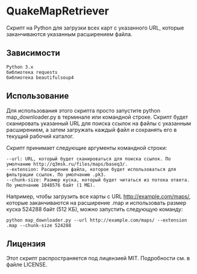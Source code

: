 # QuakeMapRetriever

Скрипт на Python для загрузки всех карт с указанного URL, которые заканчиваются указанным расширением файла.

## Зависимости

    Python 3.x
    библиотека requests
    библиотека beautifulsoup4

## Использование

Для использования этого скрипта просто запустите python map_downloader.py в терминале или командной строке. Скрипт будет сканировать указанный URL для поиска ссылок на файлы с указанным расширением, а затем загружать каждый файл и сохранять его в текущий рабочий каталог.

Скрипт принимает следующие аргументы командной строки:

    --url: URL, который будет сканироваться для поиска ссылок. По умолчанию http://q3msk.ru/files/maps/baseq3/.
    --extension: Расширение файла, которое будет использоваться для фильтрации ссылок. По умолчанию .pk3.
    --chunk-size: Размер куска, который будет читаться из потока ответа. По умолчанию 1048576 байт (1 МБ).

Например, чтобы загрузить все карты с URL http://example.com/maps/, которые заканчиваются на расширение .map и использовать размер куска 524288 байт (512 КБ), можно запустить следующую команду:

```
python map_downloader.py --url http://example.com/maps/ --extension .map --chunk-size 524288
```

## Лицензия

Этот скрипт распространяется под лицензией MIT. Подробности см. в файле LICENSE.